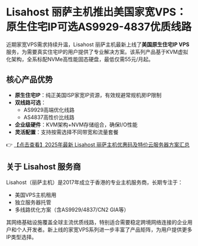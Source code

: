 # Lisahost 丽萨主机推出美国家宽VPS：原生住宅IP可选AS9929-4837优质线路

近期家宽VPS需求持续升温，Lisahost 丽萨主机最新上线了**美国原生住宅IP VPS**服务，为需要真实住宅IP的用户提供了专业解决方案。该系列产品基于KVM虚拟化架构，全系标配NVMe高性能固态硬盘，最低仅需55元/月起。

## 核心产品优势

- **原生住宅IP**：纯正美国ISP家宽IP资源，有效规避常规机房IP限制
- **双线路可选**：
  - AS9929高端优化线路
  - AS4837高性价比线路
- **企业级硬件**：KVM架构+NVM存储组合，确保I/O性能
- **灵活配置**：支持按需选择不同带宽和流量套餐

👉 [【点击查看】2025年最新 Lisahost 丽萨主机优惠码及特价云服务器方案汇总](https://bit.ly/lisazhuji)

## 关于 Lisahost 服务商

Lisahost（丽萨主机）是2017年成立于香港的专业主机服务商，长期专注于：
- 美国VPS主机租用
- 独立服务器托管
- 多线路优化方案（含AS9929/4837/CN2 GIA等）

其网络基础设施覆盖全球主流优质线路，特别适合需要稳定跨境网络连接的企业用户和个人开发者。新上线的家宽VPS系列进一步丰富了产品矩阵，为用户提供更多IP类型选择。